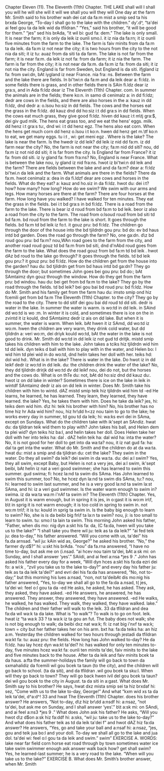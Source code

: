 Chapter Eleven (11). 
The Eleventh (11th) Chapter. 
THE LAKE 
shall 
will 
I shall 
you will 
he will 
she will 
it will 
we shall 
you will 
they will 
One day at the farm Mr. Smith said to his brother 
wah dei cat da fa:m mist a smip sed ta his brxda 
George, “To-day I shall go to the lake with the children.” 
dy’.d^, “ta'dei ai feel gou ta da leik wid da tfildran.” 
“Yes,” said his brother, “it will be good for them.” 
“jes” sed his brAda, “it wil bi: gud fa: dem.” 
The lake is only small. It is near the farm; it is only 
da leik iz ounli smo.l. it iz nia da fa:rn; it iz ounli 
five minutes from the farm to the lake. The farm is 
faiv minits from da fa:m ta da leik. da fa:m iz 
not near the city; it is two hours from the city to the 
not nia da siti; it iz tu: auaz from da siti ta da 
farm. The lake is not far from the farm; it is near 
fa:m. da leik iz not fa: from da farm; it iz nia 
the farm. The farm is far from the city; it is not near 
da fa:m. da fa:m iz fa: from da siti; it iz not nia 
the city. England is far from Sweden, but England is 
da siti. ifjgland iz fa: from swi:dn, bAt iygland iz 
near France. 
nia fra: ns. 
Between the farm and the lake there are fields. In 
bi'twi:n da fa:m and da leik dear a: fi:ldz. in 
some fields there is grass, and in other fields there is 
SAin fi.ldz dear iz gra:s, and in Ada fi:ldz dear iz 
The Eleventh (11th) Chapter. 
com. In summer the animals are in the fields; there 
ko:n. in samo di cenimalz a: in dd fi:ldz; dedr 
are cows in the fields, and there are also horses in the 
a: kauz in dd fi:ldz, dnd dedr a: o.lsou ho:siz in dd 
fields. The cows and the horses eat the grass in the 
fi:ldz. dd kauz dnd dd ho:siz i:t dd gra:s in dd 
fields. When the cows eat much grass, they give good 
fi:ldz. hiven dd kauz i:t m\tj gra:$, dei giv gud 
milk. The hens eat grass too, and we eat the hens’ eggs. 
milk. dd henz i:t gra:s tu:, dnd wi: i:t dd henz egz. 
The hens also eat corn. When the hens get much corn 
dd henz o.lsou i:t ko:n. hwen dd henz get m.\tf ko:n 
to eat, we get many eggs. 
tu i:t , wi: get meni egz . 
Where is the lake? The lake is near the farm. Is the 
hwedr iz dd leik? dd leik iz nid dd fa:m. iz dd 
farm near the city? No, the farm is not near the city; 
fa:m nid dd siti? nou, dd fa:m iz not nid dd siti; 
it is far from the city. Is England far from France? 
it iz fa: from dd siti. iz iy gland fa: from fra:ns? 
No, England is near France. What is between the lake 
nou, iy gland iz nid fra:ns. hwot iz bi'twi:n dd leik 
and the farm? There are fields between the lake and 
and da fa:m? dear a: fi:ldz bi'twi.n da leik and 
the farm. What animals are there in the fields? There 
da fa:m. hwot cenimalz a: dea in da fi.ldzf dear 
are cows and horses in the fields. What do they eat? 
a: kauz and ho.siz in da fi:ldz. hwot du: dei i:t? 
how? 
how many? 
how long? 
How do we swim? 
We swim with our 
arms and legs. 
How many horses 
are there at the 
farm? 
There are four 
horses at the 
farm. 
How long have 
you walked? 
I have walked for 
ten minutes. 
They eat the grass in the fields. 
bei i:t bd gra:s in bd fi:ldz. 
There is a road from the farm to the lake. There is 
bear iz d roud from bd fa:m to bd leik. beor iz 
also a road from the city to the farm. The road from 
o:lsoud roud from bd siti td bd fa:m. bd roud from 
the farm to the lake is short. It goes through the fields. 
bd fa:m td bd leik iz fo:t. it gouz pru: bd fi:ldz. 
The children go through the door of the house into the 
bd tjildrdn gou pru: bd do: ev bd haus intd bd 
garden. Does the road go through the farm? No, one 
ga:dn. d\z bd roud gou pru: bd fa:m? nou,WAn 
road goes to the farm from the city, and another road 
roud gouz td bd fa:m from bd siti, dnd d'nAbd roud 
goes from the farm to the lake. What does the road 
gouz from bd fa:m td bd leik . hwot dAz bd roud 
to the lake go through? It goes through the fields. 
td bd leik gou pru:? it gouz pru: bd fi:ldz. 
How do the children get from the house into the garden? 
hau du: bd tjildrdn get from bd haus intd bd ga:dn? 
They go through the door; but sometimes John goes 
bei gou pru: bd do:; bAt SAmtaimz dyn gouz 
through the window. How do they get from the farm 
pru: bd windou. hau du: bei get from bd fa:m 
to the lake? They go by the road through the fields. 
td bd leik? bei gou bai bd roud pru: bd fi:ldz. 
How do Mr. Smith and his family get from the farm 
hau du: imsto smip ond hiz fcemili get from bd fa:m 
The Eleventh (11th) Chapter. 
to the city? They go by the road to the city. There 
to dd sitif dei gou bai dd roud td dd siti. dedr 
is water in the lake. In summer the water is warm. 
is wo:td in dd leik. in SAind dd wo:td is wo :m. 
In winter it is cold, and sometimes there is ice on the 
in zvintd it iz kould, dnd SAmtaimz dedr iz ais on dd 
lake. But when it is summer, the water is warm. When 
leik. bAt hwen it iz SAmd, dd wo:td iz wo:m. hwen 
the children are very warm, they drink cold water, but 
dd tjildrdn a: veri wo:m, dei driyk kould wo:td, bAt 
the water in the lake is not good to drink. Mr. Smith 
dd wo:td in dd leik iz not gud td dritjk. mistd smip 
takes his children with him to the lake. John takes a 
tciks hiz tjildrdn wid him td dd leik. dyn teiks d 
ball with him to play with in the water, and Helen 
bo: l wid him td plei wid in do wo:td, dnd helin 
takes her doll with her. 
teiks hd: dol wid hd:. 
What is in the lake? There is water in the lake. Do 
hwot iz in dd leikf dedr iz wo:td in dd leik. du: 
the children drink the water of the lake? No, they 
dd tjildrdn drirjk dd wo:td dv dd leikf nou, dei 
do not, but the horses and the cows do. What is on thTe 
du: not, bAt dd ho:siz dnd dd kauz du:. hwot iz on dd 
lake in winter? Sometimes there is ice on the lake in 
leik in wintdf SAmtaimz dedr iz ais on dd leik in 
winter. Does Mr. Smith take his children with him to 
wintd. dAZ mistd smip teik hiz tjildrdn wid him td 
-ed 
He learns, he 
learned, he has 
learned. 
They learn, they 
learned, they have 
learned. 
the lake? Yes, he takes them with him. Does he take 
da leik? jes, hi: teiks dem wid him. d\z hi: teik 
his brother with him? No, his brother has no time 
hiz hr Ada wid him? nou, hiz hr\dd h<zz nou taim 
to go to the lake; he works every day in summer, 
td gou td da leik; hi: wa:ks evri dei in SAma, 
except on Sundays. What do the children take with 
ik'sept an SAndiz. hwat du: da tjildran teik wid 
them to play with? John takes his ball, and Helen 
dem ta plei wid? dyn teiks hiz ba:l, and helin 
takes her doll. Does Helen take her doll with her into 
teiks ha: dal . dAZ helin teik ha: dal wid ha: inta 
the water? No, it is not good for her doll to get into 
da wa:ta? nou, it iz nat gud fa: ha: dal ta get inta 
the water. What do Mr. Smith and the children do at 
da wa:ta. hwat du: mist a smip and da tjildran du: cet 
the lake? They swim in the water. Do they all swim? 
da leik? dei swim in da wa:ta. du: dei a:l swim? 
Yes, they all swim, except Baby, but Helen is not a very 
jes, dei a:l swim, ik'sept beibi, bAt helin iz nat a veri 
good swimmer; she has learned to swim this summer. 
gud swima; fi: hcez la:nd ta swim dis SAma. 
Has John learned to swim this summer, too? No, he 
hcez dyn la:nd ta swim dis SAma, tu:? nou, hi: 
learned to swim last summer, and he is a very good 
la:nd ta swim la:st SAma, and hi: iz a veri gud 
swimmer. Is the water warm enough to swim in? 
swima. iz da wa:ta wa:m i'nAf ta swim in? 
The Eleventh (11th) Chapter. 
Yes, in August it is warm enough, but in spring it is 
jes, in o:gast it is wo:m in\f, b\t in sprig it is 
not warm enough; it is too cold in spring to swim in. 
not wo:m tn\f; it is tu: kould in sprig ta swim in. 
Is the baby big enough to learn to swim? No, she is 
is da beibi big fn\f ta la:n ta swim? nou, ji: is 
too small to learn to swim. 
tu: smo:l ta lain ta swim. 
This morning John asked his father, “Father, when 
dis mo: nig dyn a:skt his fa: da, (C fa:da, hwen 
will you take us to the lake?” “I shall take you there 
wil ju: teik as ta da leik?” “ai fed teik ju: dea 
to-day,” his father answered. “Will you come with us, 
ta'dei” his fa.da arnsad. “wil ju: kAin wid as, 
George?” he asked his brother. “No,” the farmer 
dy:d$?” hi: u:skt his brAda. “nou” da fa.rna 
answered, “I have no time to-day, but ask me on 
(i.nsad. “ai hcev nou taim ta'dei, bAt a:sk mi: on 
Sunday, and I shall answer ‘yes’.” 
SAiidi, and ai feel a:nsa *jes 9 .” 
John has asked his father every day for a week, “Will 
dyn hces a:skt his fa:da ezri dei fo: a wi:k , “zvil 
you take us to the lake to-day?” and every day his father 
ju: teik as ta da leik ta'dei?” and evri dei his fa:da 
has answered, “No, not to-day;” but this morning his 
lues a:nsad, “non, not ta'deibAt dis mo:nig his 
father answered, “Yes, to-day we shall all go to the 
fa:da a.nsad, t( jes, ta'dei wi: feel o:l gou ta da 
-ed 
He asks, he asked, 
he has asked. 
They ask, they 
asked, they have 
asked. 
-ed 
He answers, he 
answered, he has 
answered. 
They answer, they 
answered, they 
have answered. 
-ed 
He walks, he 
walked, he has 
walked. 
They walk, they 
walked, they have 
walked. 
lake.” The children and their father will walk to the 
leik. 33 da tfildran and dea fa:da wil wa:k ta da 
lake. What is “to walk”? To walk is to go on foot. 
leik. hwat iz “ta wa:k 33 ? ta wa:k iz ta gou an fut. 
The baby does not walk; she is not big enough to walk; 
da beibi dxz nat wa:k; fi: iz nat big i'nxf ta wa:k; 
town = city 
but her father takes her on his arm. 
bxt ha: fa:da teiks ha: an hiz a:m. 
Yesterday the children walked for two hours through 
jestadi da tfildran wa:kt fa: tu: auaz pru: 
the fields. How long has John walked to-day? He 
da fi:ldz. hau lay hcez dyn wa:kt ta'dei? hi: 
has walked for only ten minutes to-day, five minutes 
hcez wa:kt fa: ounli ten minits ta'dei, faiv minits 
to the lake and five minutes back to the house. After 
ta da leik and faiv minits bcek ta da haus. a:fta 
the summer-holidays the family will go back to town 
da sxmahalidiz da fcemili wil gou bcek ta taun 
(to the city), and the children will go back to school. 
(ta da siti), and da tfildran .wil gou bcek ta sku:l. 
When will they go back to town? They will go back 
hwen ivil del gou bcek ta taun? dei wil gou bcek 
to the city in August. 
ta da siti in a:gast. 
What does Mr. Smith say to his brother? He says, 
hwat dxz mista smip sei ta hiz brxdaf hi: sez, 
“Come with us to the lake to-day, George!” And what 
“kxm wid xs ta da leik ta'dei, d^a:d^! 33 and hwat 
The Eleventh (11th) Chapter. 
does his brother answer? He answers, “Not to-day, 
d\z hiz br\dd a:nsdf hi: a:nsaz, “not ta'dei, 
but ask me on Sunday, and I shall answer ‘yes’.” 
b\t a:sk mi: on SAndi, and ai feel a:ns3 *jes 9 .” 
What does John ask his father? He asks, “Will you 
hwot d\z d$on a:sk hiz fa:ddf hi: a:sks, “wil ju: 
take us to the lake to-day?” And what does his father 
teik as td da leik ta'dei f” and hwot dAZ hiz fa:da 
answer? He answers, “Yes, go and take your ball and 
a:nsaf hi: a:nsaz, “jes, gou and teik jua bo:l and 
your doll. To-day we shall all go to the lake and 
jua dol. ta'dei wi: feel o:l gou ta da leik and 
swim.” 
swim” 
EXERCISE A. 
WORDS: 
lake 
near 
far 
field 
corn 
horse 
eat 
road 
through 
by 
town 
sometimes 
water 
ice 
take 
swim 
swimmer 
enough 
ask 
answer 
walk 
back 
how? 
get 
shall 
swim? Yes, he learned-last summer; he is a very 
road to the lake. “When will you take us to the lake?” 
EXERCISE B. 
What does Mr. Smith’s brother answer, when Mr. Smith 
